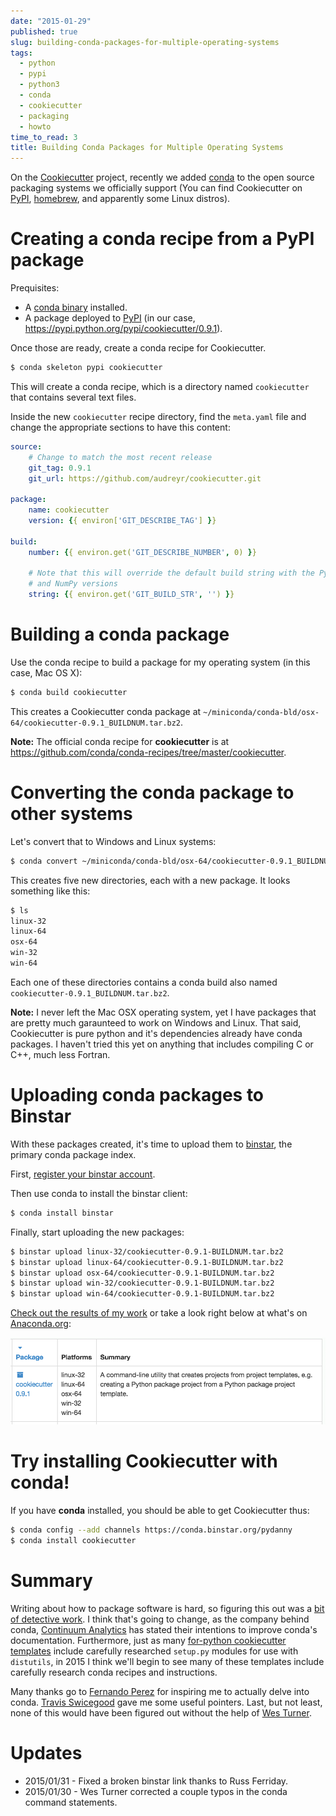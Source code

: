 ```yaml
---
date: "2015-01-29"
published: true
slug: building-conda-packages-for-multiple-operating-systems
tags:
  - python
  - pypi
  - python3
  - conda
  - cookiecutter
  - packaging
  - howto
time_to_read: 3
title: Building Conda Packages for Multiple Operating Systems
---
```


On the [Cookiecutter](https://github.com/audreyr/cookiecutter) project,
recently we added [conda](https://conda.pydata.org/) to the open source
packaging systems we officially support (You can find Cookiecutter on
[PyPI](https://pypi.python.org/pypi/cookiecutter),
[homebrew](https://github.com/Homebrew/homebrew/blob/master/Library/Formula/cookiecutter.rb),
and apparently some Linux distros).

# Creating a conda recipe from a PyPI package

Prequisites:

- A [conda binary](https://conda.pydata.org/miniconda.html#miniconda)
  installed.
- A package deployed to
  [PyPI](https://pypi.python.org/pypi/cookiecutter) (in our case,
  <https://pypi.python.org/pypi/cookiecutter/0.9.1>).

Once those are ready, create a conda recipe for Cookiecutter.

```bash
$ conda skeleton pypi cookiecutter
```

This will create a conda recipe, which is a directory named
`cookiecutter` that contains several text files.

Inside the new `cookiecutter` recipe directory, find the `meta.yaml`
file and change the appropriate sections to have this content:

```yaml
source:
    # Change to match the most recent release
    git_tag: 0.9.1
    git_url: https://github.com/audreyr/cookiecutter.git

package:
    name: cookiecutter
    version: {{ environ['GIT_DESCRIBE_TAG'] }}

build:
    number: {{ environ.get('GIT_DESCRIBE_NUMBER', 0) }}

    # Note that this will override the default build string with the Python
    # and NumPy versions
    string: {{ environ.get('GIT_BUILD_STR', '') }}
```

# Building a conda package

Use the conda recipe to build a package for my operating system (in this
case, Mac OS X):

```bash
$ conda build cookiecutter
```

This creates a Cookiecutter conda package at
`~/miniconda/conda-bld/osx-64/cookiecutter-0.9.1_BUILDNUM.tar.bz2`.

**Note:** The official conda recipe for **cookiecutter** is at
<https://github.com/conda/conda-recipes/tree/master/cookiecutter>.

# Converting the conda package to other systems

Let's convert that to Windows and Linux systems:

```bash
$ conda convert ~/miniconda/conda-bld/osx-64/cookiecutter-0.9.1_BUILDNUM.tar.bz2 -p all
```

This creates five new directories, each with a new package. It looks
something like this:

```bash
$ ls
linux-32
linux-64
osx-64
win-32
win-64
```

Each one of these directories contains a conda build also named
`cookiecutter-0.9.1_BUILDNUM.tar.bz2`.

**Note:** I never left the Mac OSX operating system, yet I have packages
that are pretty much garaunteed to work on Windows and Linux. That said,
Cookiecutter is pure python and it's dependencies already have conda
packages. I haven't tried this yet on anything that includes compiling
C or C++, much less Fortran.

# Uploading conda packages to Binstar

With these packages created, it's time to upload them to
[binstar](https://binstar.org), the primary conda package index.

First, [register your binstar
account](https://binstar.org/account/register).

Then use conda to install the binstar client:

```bash
$ conda install binstar
```

Finally, start uploading the new packages:

```bash
$ binstar upload linux-32/cookiecutter-0.9.1-BUILDNUM.tar.bz2
$ binstar upload linux-64/cookiecutter-0.9.1-BUILDNUM.tar.bz2
$ binstar upload osx-64/cookiecutter-0.9.1-BUILDNUM.tar.bz2
$ binstar upload win-32/cookiecutter-0.9.1-BUILDNUM.tar.bz2
$ binstar upload win-64/cookiecutter-0.9.1-BUILDNUM.tar.bz2
```

[Check out the results of my
work](https://binstar.org/pydanny/cookiecutter) or take a look right
below at what's on [Anaconda.org](https://anaconda.org):

[![image](/public/images/packages.png)](https://anaconda.org/search?q=cookiecutter)

# Try installing Cookiecutter with conda!

If you have **conda** installed, you should be able to get Cookiecutter
thus:

```bash
$ conda config --add channels https://conda.binstar.org/pydanny
$ conda install cookiecutter
```

# Summary

Writing about how to package software is hard, so figuring this out was
a [bit of detective
work](https://github.com/audreyr/cookiecutter/issues/232#issuecomment-71552905).
I think that's going to change, as the company behind conda, [Continuum
Analytics](https://www.continuum.io/) has stated their intentions to
improve conda's documentation. Furthermore, just as many [for-python
cookiecutter templates](https://github.com/audreyr/cookiecutter#python)
include carefully researched `setup.py` modules for use with
`distutils`, in 2015 I think we'll begin to see many of these templates
include carefully research conda recipes and instructions.

Many thanks go to [Fernando Perez](https://twitter.com/fperez_org) for
inspiring me to actually delve into conda. [Travis
Swicegood](https://twitter.com/tswicegood) gave me some useful pointers.
Last, but not least, none of this would have been figured out without
the help of [Wes Turner](https://twitter.com/westurner).

# Updates

- 2015/01/31 - Fixed a broken binstar link thanks to Russ Ferriday.
- 2015/01/30 - Wes Turner corrected a couple typos in the conda
  command statements.
